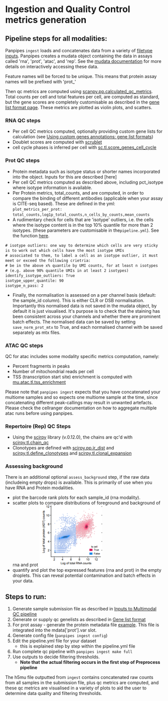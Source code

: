 Ingestion and Quality Control metrics generation
===========

## Pipeline steps for all modalities:

Panpipes `ingest` loads and concatenates data from a variety of [filetype inputs](../usage/setup_for_qc_mm).
Panpipes creates a mudata object containing the data in assays called 'rna', 'prot', 'atac', and 'rep'. See the [mudata documentation](https://mudata.readthedocs.io/en/latest/) for more details on interactively accessing these data.


Feature names will be forced to be unique. This means that protein assay names will be prefixed with 'prot_'


Then qc metrics are computed using [scanpy.pp.calculated_qc_metrics](https://scanpy.readthedocs.io/en/stable/generated/scanpy.pp.calculate_qc_metrics.html). Total counts per cell and total features per cell, are computed as standard, but the gene scores are completely customisable as described in the [gene list format page](../usage/gene_list_format). These metrics are plotted as violin plots, and scatters.


### RNA QC steps
- Per cell QC metrics computed, optionally providing custom gene lists for calculation (see [Using custom genes annotations: gene list formats](../usage/gene_list_format.md))
- Doublet scores are computed with [scrublet](https://github.com/swolock/scrublet)
- cell cycle phases is inferred per cell with [sc.tl.score_genes_cell_cycle](https://scanpy.readthedocs.io/en/stable/generated/scanpy.tl.score_genes_cell_cycle.html)



### Prot QC steps
- Protein metadata such as isotype status or shorter names incorporated into the object. Inputs for this are described [here]
- Per cell QC metrics computed as described above, including pct_isotype where isotype information is available. 
- Per Protein metrics, total_counts, and are computed, in order to compare the binding of different antibodies (applicable when your assay is CITE-seq based). These are defined in the yml:
`plot_metrics_per_prot: total_counts,log1p_total_counts,n_cells_by_counts,mean_counts`
- A rudimentary check for cells that are 'isotype' outliers, i.e. the cells where the isotype content is in the top 10% quantile for more than 2 isotypes. (these parameters are customisable in the`pipeline.yml`). See the function [here](https://github.com/DendrouLab/panpipes/blob/main/panpipes/funcs/scmethods.py#L328). 
```
# isotype outliers: one way to determine which cells are very sticky is to work out which cells have the most isotype UMIs
# associated to them, to label a cell as an isotype outlier, it must meet or exceed the following crietria:
# be in the above x% quantile by UMI counts, for at least n isotypes 
# (e.g. above 90% quantile UMIs in at least 2 isotypes)
identify_isotype_outliers: True
isotype_upper_quantile: 90
isotype_n_pass: 2
```
- Finally, the normalisation is assessed on a per channel basis (default: the sample_id column). This is either CLR or DSB normalisation. Importantly this normalised data is not saved in the mudata object, by default it is just visualised. It's purpose is to check that the staining has been consistent across your channels and whether there are prominent batch effects. The normalised data can be saved by setting `save_norm_prot_mtx` to True, and each normalised channel with be saved separately as mtx files.


### ATAC QC steps
QC for atac includes some modality specific metrics computation, namely:
- Percent fragments in peaks 
- Number of mitochondrial reads per cell
- TSS (transcription start site) enrichment is computed with [mu.atac.tl.tss_enrichment](https://muon.readthedocs.io/en/latest/api/generated/muon.atac.tl.tss_enrichment.html)

Please note that `panpipes ingest` expects that you have concatenated your multiome samples and so expects one multiome sample at the time, since concatenating different peak-callings may result in unwanted artefacts. Please check the cellranger documentation on how to aggregate multiple atac runs before using panpipes.


### Repertoire (Rep) QC Steps
- Using the [scirpy](https://scirpy.scverse.org/en/stable/index.html) library (v.0.12.0), the chains are qc'd with [scirpy.tl.chain_qc](https://scirpy.scverse.org/en/stable/generated/scirpy.tl.chain_qc.html)
- Clonotypes are defined with [scirpy.pp.ir_dist](https://scirpy.scverse.org/en/stable/generated/scirpy.pp.ir_dist.html) and [scirpy.tl.define_clonotypes](https://scirpy.scverse.org/en/stable/generated/scirpy.tl.define_clonotypes.html) and [scirpy.tl.clonal_expansion](https://scirpy.scverse.org/en/stable/generated/scirpy.tl.clonal_expansion.html)


### Assessing background
There is an additional optional `assess_background` step, if the raw data (includeing empty drops) is available. This is primarily of use when you have RNA and Protein modalities.

- plot the barcode rank plots for each sample_id (rna modality). 
- scatter plots to compare distributions of foreground and background of rna and prot 
![background_scatter](../img/background_plot1.png)
- quantify and plot the top expressed features (rna and prot) in the empty droplets. This can reveal potential contamination and batch effects in your data.

## Steps to run:

1.  Generate sample submission file as described in
    [Inputs to Multimodal QC pipeline](../setup_for_qc_mm)
2.  Generate or supply qc genelists as described in
    [Gene list format](../gene_list_format)
3.  For prot assay - generate the protein metadata file
    [example]((https://github.com/DendrouLab/panpipes/blob/main/resources/protein_metadata_w_iso.md)).
    This file is integrated into the mdata\['prot'\].var slot.
4.  Generate config file (`panpipes ingest config`)
5.  Edit the pipeline.yml file for your dataset
    -   this is explained step by step within the pipeline.yml file
6.  Run complete qc pipeline with `panpipes ingest make full`
7.  Use outputs to decide filtering thresholds.
    -   **Note that the actual filtering occurs in the first step of
        Preprocess pipeline**
    

The h5mu file outputted from `ingest` contains concatenated raw counts
from all samples in the submission file, plus qc metrics are computed,
and these qc metrics are visualised in a variety of plots to aid the
user to determine data quality and filtering thresholds.
